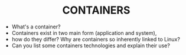 # <center>CONTAINERS<br>
 
- What's a container?
- Containers exist in two main form (application and system), 
- how do they differ? Why are containers so inherently linked to Linux?
- Can you list some containers technologies and explain their use?<br><br>